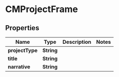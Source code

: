 

# CMProjectFrame


## Properties

| Name | Type | Description | Notes |
|------------ | ------------- | ------------- | -------------|
|**projectType** | **String** |  |  |
|**title** | **String** |  |  |
|**narrative** | **String** |  |  |



